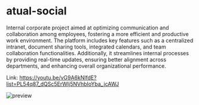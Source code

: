 # atual-social
Internal corporate project aimed at optimizing communication and collaboration among employees, fostering a more efficient and productive work environment. The platform includes key features such as a centralized intranet, document sharing tools, integrated calendars, and team collaboration functionalities. Additionally, it streamlines internal processes by providing real-time updates, ensuring better alignment across departments, and enhancing overall organizational performance.

Link: https://youtu.be/vG9A6kNlfdE?list=PL54q87_dQSc5ErWIj5NVhbIoYba_jcAWJ

![preview](https://github.com/Jonathas-bonfim/atual-social/assets/58302084/6d555cd0-29b9-427f-89e4-13d5637de35c)
